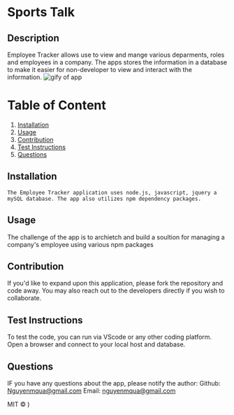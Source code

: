 # Sports Talk

  ## Description
  Employee Tracker allows use to view and mange various deparments, roles and employees in a company. The apps stores the information in a database to make it easier for non-developer to view and interact with the information. 
     ![gify of app](https://media.giphy.com/media/cMVFxu4mmMHGWhBmke/giphy.gif)

  
  # Table of Content
  1. [Installation](#installation)
  2. [Usage](#usage)
  3. [Contribution](#contribution)
  4. [Test Instructions](#test-instructions)
  5. [Questions](#questions)

  ## Installation
    The Employee Tracker application uses node.js, javascript, jquery a mySQL database. The app also utilizes npm dependency packages.
  
  ## Usage
   The challenge of the app is to archietch and build a soultion for managing a company's employee using various npm packages 
  
  
  ## Contribution
  If you'd like to expand upon this application, please fork the repository and code away. You may also reach out to the developers directly if you wish to collaborate.
   
  
  ## Test Instructions
   To test the code, you can run via VScode or any other coding platform. Open a browser and connect to your local host and database.
  
  ## Questions
  IF you have any questions about the app, please notify the author:
  Github: [Nguyenmqua@gmail.com](github.com/Nguyenmqua@gmail.com)
  Email: nguyenmqua@gmail.com
  
   MIT © )